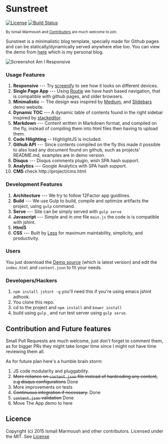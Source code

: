 # Sunstreet
[![License](https://img.shields.io/badge/license-MIT-blue.svg?style=flat)](https://raw.githubusercontent.com/zalando/sunstreet/master/LICENSE)
[![Build Status](https://travis-ci.org/zalando/sunstreet.svg?branch=master)](https://travis-ci.org/m-io/sunstreet)

<small>By Ismail Marmoush and [Contributers](https://github.com/zalando/sunstreet/graphs/contributors) are much welcome to join. </small>

Sunstreet is a minimalistic blog template, specially made for Github pages and can be statically/dynamically served anywhere else too. You can view the demo from [here](http://marmoush.com) which is my personal blog.

![Screenshot Am I Responsive](https://raw.githubusercontent.com/zalando/sunstreet/master/screentshot.png)


### Usage Features
1. **Responsive** --- Try [screenify](http://screenify.com) to see how it looks on different devices.
2. **Single Page App**  --- Using [Routie](http://projects.jga.me/routie/) we have hash based navigation, that is compatible with github pages, and older browsers.
2. **Minimalistic** -- The design was inspired by [Medium](http://medium.com), and [Slidebars](http://plugins.adchsm.me/slidebars/) demo website.
3. **Dynamic TOC** --- A dynamic table of contents  found in the right sidebar Inspired by [stackeditor](http://stackeditor.io).
4. **Markdown** --- Content written in Markdown format, and compiled on the fly, instead of compiling them into html files then having to upload them.
5. **Code Hilighting** -- HighlightJS is included.
6. **Github API** ---  Since contents compiled on the fly this made it possible to also load any document found on github, such as projects' README.md, examples are in demo version.
7. **Disqus** --- Disqus comments plugin, wish SPA hash support.
8. **Analytics** --- Google Analytics with SPA hash support.
9. **CMS** check http://project/cms.html


### Development Features
1. **Architecture** ---  We try to follow 12Factor app guidlines.
1. **Build** --- We use Gulp to build, compile and optimize artifacts the project, using `gulp` command.
2. **Serve** --- Site can be simply served with  `gulp serve`
2. **Javascript** --- Simple and in one file `main.js` the code is is compatible with jshint.
3. **Html5**
4. **CSS** --- Built by [Less](http://lesscss.org) for maximum maintability, simplicity, and productivity.


### Users
You just download the [Demo source](https://github.com/IsmailMarmoush/ismailmarmoush.github.io)  (which is latest version) and edit the `index.html` and `content.json` to fit your needs.

### Developers/Hackers
1. `npm install jshint -g`  you'll need this if you're using emacs jshint adhook.
2. You clone this repo.
3. cd to the project and `npm install`  and `bower install`
4. build using `gulp`  , and run test server using  `gulp serve`.

## Contribution and Future features
Small Pull Requrests are much welcome, just don't forget to comment them, as for bigger PRs they might take longer time since I might not have time reviewing them all.

As for future plan here's a humble brain storm:

1. JS code modularity and pluggability.
2. ~~More reliance on `content.json` file instead of hardcoding any content, e.g disqus configurations~~ Done
3. More improvements on tests
4. ~~Continuous integration if necessary.~~ Done
5. ~~`content.json` validation~~ Done
6. Move The App demo to here


## Licence
Copyright (c) 2015 Ismail Marmoush and other contributors. Licensed under the MIT. See [License](https://opensource.org/licenses/MIT)
